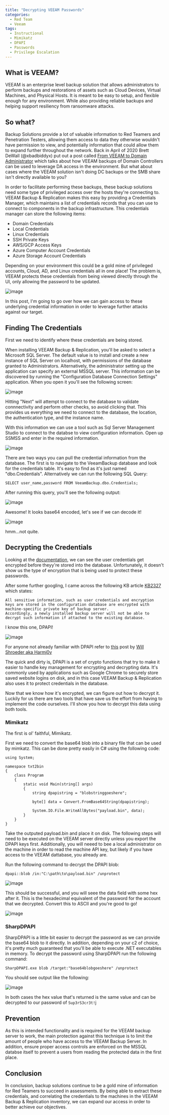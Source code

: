 ```yaml
---
title: "Decrypting VEEAM Passwords"
categories:
  - Red Team
  - Veeam
tags:
  - Instructional
  - Mimikatz
  - DPAPI
  - Passwords
  - Privilege Escalation
---
```


## What is VEEAM?

VEEAM is an enterprise level backup solution that allows administrators to perform backups and restorations of assets such as Cloud Devices, Virtual Machines, and Physical Hosts. It is meant to be easy to setup, and flexible enough for any environment. While also providing reliable backups and helping support resiliency from ransomware attacks.

## So what?
Backup Solutions provide a lot of valuable information to Red Teamers and Penetration Testers, allowing them access to data they otherwise wouldn't have permission to view, and potentially information that could allow them to expand further throughout the network. Back in April of 2020 Brett DeWall (@xbadbiddyx) put out a post called [From VEEAM to Domain Administrator](https://www.whiteoaksecurity.com/2020-4-14-from-veeam-to-domain-administrator/) which talks about how VEEAM backups of Domain Controllers can be used to leverage DA access in the environment. But what about cases where the VEEAM solution isn't doing DC backups or the SMB share isn't directly available to you?

In order to facilitate performing these backups, these backup solutions need some type of privileged access over the hosts they're connecting to. VEEAM Backup & Replication makes this easy by providing a Credentials Manager, which maintains a list of credentials records that you can use to connect to components in the backup infrastructure. This credentials manager can store the following items:
- Domain Credentials
- Local Credentials
- Linux Credentials
- SSH Private Keys
- AWS/GCP Access Keys
- Azure Computer Account Credentials
- Azure Storage Account Credentials

Depending on your environment this could be a gold mine of privileged accounts, Cloud, AD, and Linux credentials all in one place! The problem is, VEEAM protects these credentials from being viewed directly through the UI, only allowing the password to be updated.

![image](https://user-images.githubusercontent.com/26147220/121399946-fc125e80-c924-11eb-8562-207e7a331fbc.png)

In this post, I'm going to go over how we can gain access to these underlying credential information in order to leverage further attacks against our target.

## Finding The Credentials

First we need to identify where these credentials are being stored. 

When installing VEEAM Backup & Replication, you'll be asked to select a Microsoft SQL Server. The default value is to install and create a new instance of SQL Server on localhost, with permissions of the database granted to Administrators. Alternatively, the administrator setting up the application can specify an external MSSQL server. This information can be discovered by running the "Configuration Database Connection Settings" application. When you open it you'll see the following screen:

![image](https://user-images.githubusercontent.com/26147220/121400943-2b759b00-c926-11eb-9fe7-f806a0dffc62.png)

Hitting "Next" will attempt to connect to the database to validate connnectivity and perform other checks, so avoid clicking that. This provides us everything we need to connect to the database, the location, the authentication type, and the instance name.

With this information we can use a tool such as Sql Server Management Studio to connect to the databse to view configuration information. Open up SSMSS and enter in the required information.

![image](https://user-images.githubusercontent.com/26147220/121401612-e56d0700-c926-11eb-8c19-33029d4c1c98.png)

There are two ways you can pull the credential information from the database. The first is to navigate to the VeeamBackup database and look for the credentials table. It's easy to find as it's just named "dbo.Credentials". Alternatively we can run the following SQL Query:

`SELECT user_name,password FROM VeeamBackup.dbo.Credentials;`

After running this query, you'll see the following output:

![image](https://user-images.githubusercontent.com/26147220/121402412-db97d380-c927-11eb-9eaf-58b4c9d55757.png)

Awesome! It looks base64 encoded, let's see if we can decode it!

![image](https://user-images.githubusercontent.com/26147220/121402509-f9653880-c927-11eb-90c2-e284e84b88b1.png)

hmm...not quite.

## Decrypting the Credentials

Looking at the [documentation](https://helpcenter.veeam.com/docs/agentforwindows/configurator/encryption.html?ver=50), we can see the user credentials get encrypted before theyy're stored into the database. Unfortunately, it doesn't show us the type of encryption that is being used to protect these passwords.

After some further googling, I came across the following KB article [KB2327](https://www.veeam.com/kb2327) which states:

```
All sensitive information, such as user credentials and encryption keys are stored in the configuration database are encrypted with machine-specific private key of backup server. 
Accordingly, a newly installed backup server will not be able to decrypt such information if attached to the existing database.
```

I know this one, DPAPI!

![image](https://media.giphy.com/media/6JvWR1rDbseeQ/giphy.gif)

For anyone not already familiar with DPAPI refer to [this](https://www.harmj0y.net/blog/redteaming/offensive-encrypted-data-storage-dpapi-edition/) post by [Will Shroeder aka Harmj0y](https://twitter.com/harmj0y)

The quick and dirty is, DPAPI is a set of crypto functions that try to make it easier to handle key management for encrypting and decrypting data. It's commonly used by applications such as Google Chrome to securely store saved website logins on disk, and in this case VEEAM Backup & Replication also uses it to protect credentials in the database.

Now that we know how it's encrypted, we can figure out how to decrypt it. Luckily for us there are two tools that have save us the effort from having to implement the code ourselves. I'll show you how to decrypt this data using both tools.

### Mimikatz

The first is ol' faithful, Mimikatz.

First we need to convert the base64 blob into a binary file that can be used by mimkatz. This can be done pretty easily in C# using the following code:

```
using System;

namespace txt2bin
{
    class Program
    {
        static void Main(string[] args)
        {
            string dpapistring = "blobstringgoeshere";

            byte[] data = Convert.FromBase64String(dpapistring);

            System.IO.File.WriteAllBytes("payload.bin", data);
        }
    }
}
```

Take the outputed payload.bin and place it on disk. The following steps will need to be executed on the VEEAM server directly unless you export the DPAPI keys first. Additionally, you will neeed to bee a local administrator on the machine in order to read the machine API key, but likely if you have access to the VEEAM dattabase, you already are. 

Run the following command to decrypt the DPAPI blob:

`dpapi::blob /in:"C:\path\to\payload.bin" /unprotect `

![image](https://user-images.githubusercontent.com/26147220/121405315-e43dd900-c92a-11eb-9ff2-1ad69c83ceb7.png)

This should be successful, and you will seee the data field with some hex after it. This is the hexadecimal equivalent of the password for the account that we decrypted. Convert this to ASCII and you're good to go!

![image](https://user-images.githubusercontent.com/26147220/121405431-0cc5d300-c92b-11eb-80a7-442be010f068.png)


### SharpDPAPI

SharpDPAPI is a little bit easier to decrypt the password as we can provide the base64 blob to it directly. In addition, depending on your c2 of choice, it's pretty much guaranteed that you'll be able to execute .NET executables in memory. To decrypt the password using SharpDPAPI run the following command:

`SharpDPAPI.exe blob /target:"base64blobgoeshere" /unprotect`

You should see output like the following:

![image](https://user-images.githubusercontent.com/26147220/121405810-7a71ff00-c92b-11eb-9731-19737be585a7.png)

In both cases the hex value that's returned is the same value and can be decrypted to our password of `Sup3rS3cr3t!`j

## Prevention

As this is intended functionality and is required for the VEEAM backup server to work, the main protection against this technique is to limit the amount of people who have access to the VEEAM Backup Server. In addition, ensure proper access controls are enforced on the MSSQL databse itself to prevent a users from reading the protected data in the first place.

## Conclusion

In conclusion, backup solutions continue to be a gold mine of information for Red Teamers to succeed in assessments. By being able to extract these credentials, and correlating the credentials to the machines in the VEEAM Backup & Replication inventory, we can expand our access in order to better achieve our objectives.
